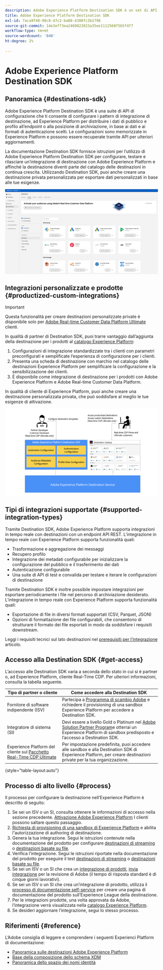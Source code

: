 ```yaml
---
description: Adobe Experience Platform Destination SDK è un set di API di configurazione che ti consente di configurare pattern di integrazione di destinazione, ad Experience Platform per distribuire i dati di pubblico e profilo all’endpoint o alla posizione di archiviazione, in base ai dati e ai formati di autenticazione scelti. Le configurazioni sono memorizzate in Experience Platform e possono essere recuperate tramite API per ulteriori aggiornamenti.
title: Adobe Experience Platform Destination SDK
exl-id: 7aca9f40-98c8-47c2-ba88-4308fc2b1798
source-git-commit: 14e3eff3ea2469023823a35ee1112568f5b5f4f7
workflow-type: tm+mt
source-wordcount: '840'
ht-degree: 2%

---
```


# Adobe Experience Platform Destination SDK

## Panoramica {#destinations-sdk}

Adobe Experience Platform Destination SDK è una suite di API di configurazione che ti consente di configurare i pattern di integrazione di destinazione, ad Experience Platform per distribuire i dati di pubblico e profilo all’endpoint o alla posizione di archiviazione, in base ai dati e ai formati di autenticazione scelti. Le configurazioni sono memorizzate in Experience Platform e possono essere recuperate tramite API per ulteriori aggiornamenti.

La documentazione Destination SDK fornisce istruzioni per l’utilizzo di Adobe Experience Platform Destination SDK per configurare, testare e rilasciare un’integrazione di destinazione con Adobe Experience Platform e affinché la destinazione diventi parte del catalogo delle destinazioni in continua crescita. Utilizzando Destination SDK, puoi anche creare una destinazione privata personalizzata per esportare dati personalizzati in base alle tue esigenze.

![Schermata dall’interfaccia utente Experience Platform, che mostra il catalogo delle destinazioni](./assets/destinations-catalog-overview.png)

## Integrazioni personalizzate e prodotte {#productized-custom-integrations}

>[!IMPORTANT]
>
> Questa funzionalità per creare destinazioni personalizzate private è disponibile solo per [Adobe Real-time Customer Data Platform Ultimate](https://helpx.adobe.com/legal/product-descriptions/real-time-customer-data-platform.html) clienti.

In qualità di partner di Destination SDK, puoi trarre vantaggio dall’aggiunta della destinazione per i prodotti al [catalogo Experience Platform](/help/destinations/catalog/overview.md):
1. Configurazioni di integrazione standardizzate tra i clienti con parametri preconfigurati e semplificate l’esperienza di configurazione per i clienti.
2. Presenta una scheda di destinazione con marchio nel catalogo delle destinazioni Experience Platform per semplificare la configurazione e la sensibilizzazione dei clienti.
3. È disponibile come integrazione di destinazione per i prodotti con Adobe Experience Platform e Adobe Real-time Customer Data Platform.

In qualità di cliente di Experience Platform, puoi anche creare una destinazione personalizzata privata, che può soddisfare al meglio le tue esigenze di attivazione.

![Un diagramma di panoramica che mostra come gli sviluppatori di destinazioni interagiscono con Destination SDK e come i clienti Real-Time CDP traggono vantaggio dalle destinazioni produttive e private.](./assets/destination-sdk-visual.png)

## Tipi di integrazioni supportate {#supported-integration-types}

Tramite Destination SDK, Adobe Experience Platform supporta integrazioni in tempo reale con destinazioni con un endpoint API REST. L’integrazione in tempo reale con Experience Platform supporta funzionalità quali:
* Trasformazione e aggregazione dei messaggi
* Recupero profilo
* Integrazione dei metadati configurabile per inizializzare la configurazione del pubblico e il trasferimento dei dati
* Autenticazione configurabile
* Una suite di API di test e convalida per testare e iterare le configurazioni di destinazione

Tramite Destination SDK è inoltre possibile impostare integrazioni per esportare periodicamente i file nel percorso di archiviazione desiderato. L’integrazione in tempo reale con Experience Platform supporta funzionalità quali:
* Esportazione di file in diversi formati supportati (CSV, Parquet, JSON)
* Opzioni di formattazione dei file configurabili, che consentono di strutturare il formato dei file esportati in modo da soddisfare i requisiti downstream.

Leggi i requisiti tecnici sul lato destinazioni nel [prerequisiti per l’integrazione](./integration-prerequisites.md) articolo.

## Accesso alla Destination SDK {#get-access}

L’accesso alle Destination SDK varia a seconda dello stato in cui si è partner o, ad Experience Platform, cliente Real-Time CDP. Per ulteriori informazioni, consulta la tabella seguente.


| Tipo di partner o cliente | Come accedere alla Destination SDK |
---------|----------|
| Fornitore di software indipendente (ISV) | Partecipa a [Programma di scambio Adobe](https://partners.adobe.com/exchangeprogram/experiencecloud.html) e richiedere il provisioning di una sandbox Experience Platform per accedere a Destination SDK. |
| Integratore di sistema (SI) | Devi essere a livello Gold o Platinum nel [Adobe Solution Partner Program](https://solutionpartners.adobe.com/home.html)e otterrai un Experience Platform di sandbox predisposto e l’accesso a Destination SDK. |
| Experience Platform del cliente sul [Pacchetto Real-Time CDP Ultimate](https://helpx.adobe.com/legal/product-descriptions/real-time-customer-data-platform.html) | Per impostazione predefinita, puoi accedere alle sandbox e alla Destination SDK di Experience Platform, per creare destinazioni private per la tua organizzazione. |

{style=&quot;table-layout:auto&quot;}

## Processo di alto livello {#process}

Il processo per configurare la destinazione nell’Experience Platform è descritto di seguito:

1. Se sei un ISV o un SI, consulta ottenere le informazioni di accesso nella sezione precedente. [Attivazione Adobe Experience Platform](https://helpx.adobe.com/legal/product-descriptions/adobe-experience-platform0.html) I clienti possono saltare questo passaggio.
2. [Richiesta di provisioning di una sandbox di Experience Platform](https://adobeexchangeec.zendesk.com/hc/en-us/articles/360037457812-Adobe-Experience-Platform-Sandbox-Accounts-Access-Adding-Users-and-Support) e abilita l&#39;autorizzazione di authoring di destinazione.
3. Genera la tua integrazione. Segui le istruzioni contenute nella documentazione del prodotto per configurare [destinazioni di streaming](./configure-destination-instructions.md) o [destinazioni basate su file](./configure-file-based-destination-instructions.md).
4. Verifica l’integrazione. Segui le istruzioni riportate nella documentazione del prodotto per eseguire il test [destinazioni di streaming](./test-destination.md) o [destinazioni basate su file](./file-based-destination-testing-overview.md).
5. Se sei un ISV o un SI che crea un [integrazione di prodotti](./overview.md#productized-custom-integrations), [invia integrazione](./submit-destination.md) per la revisione di Adobe (il tempo di risposta standard è di cinque giorni lavorativi).
6. Se sei un ISV o un SI che crea un’integrazione di prodotto, utilizza il [processo di documentazione self-service](./docs-framework/documentation-instructions.md) per creare una pagina di documentazione del prodotto sull’Experience League della destinazione.
7. Per le integrazioni prodotte, una volta approvata da Adobe, l’integrazione verrà visualizzata nella [catalogo Experience Platform](/help/destinations/catalog/overview.md).
8. Se desideri aggiornare l’integrazione, segui lo stesso processo.

## Riferimenti {#reference}

L’Adobe consiglia di leggere e comprendere i seguenti Experienci Platform di documentazione:

* [Panoramica sulle destinazioni Adobe Experience Platform](https://experienceleague.adobe.com/docs/experience-platform/destinations/home.html?lang=en)
* [Base della composizione dello schema XDM](https://experienceleague.adobe.com/docs/experience-platform/xdm/schema/composition.html?lang=it)
* [Panoramica dello spazio dei nomi identità](https://experienceleague.adobe.com/docs/experience-platform/identity/namespaces.html?lang=it)
